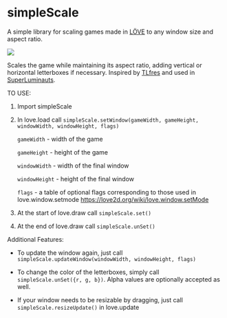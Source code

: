 # simpleScale
A simple library for scaling games made in [LÖVE](https://love2d.org) to any window size and aspect ratio.

![](https://thumbs.gfycat.com/CrazyShortAuklet-size_restricted.gif)

Scales the game while maintaining its aspect ratio, adding vertical or horizontal letterboxes if necessary.
Inspired by [TLfres](https://love2d.org/wiki/TLfres) and used in [SuperLuminauts](https://www.superluminauts.com/).

TO USE:

1.  Import simpleScale

2.  In love.load call `simpleScale.setWindow(gameWidth, gameHeight, windowWidth, windowHeight, flags)`

    `gameWidth` - width of the game

    `gameHeight` - height of the game

    `windowWidth` - width of the final window

    `windowHeight` - height of the final window

    `flags` - a table of optional flags corresponding to those used in love.window.setmode https://love2d.org/wiki/love.window.setMode

3.  At the start of love.draw call `simpleScale.set()`

4.  At the end of love.draw call `simpleScale.unSet()`

Additional Features:

* To update the window again, just call `simpleScale.updateWindow(windowWidth, windowHeight, flags)`

* To change the color of the letterboxes, simply call `simpleScale.unSet({r, g, b})`.  Alpha values are optionally accepted as well.

* If your window needs to be resizable by dragging, just call `simpleScale.resizeUpdate()` in love.update

